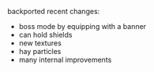 backported recent changes:
- boss mode by equipping with a banner
- can hold shields
- new textures
- hay particles
- many internal improvements